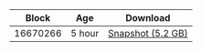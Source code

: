 |     Block   |     Age     |   Download  |
| ----------- | ----------- | ----------- |
|   16670266   |  5 hour | [Snapshot (5.2 GB)](https://s3.eu-central-1.amazonaws.com/w3coins.io/snapshots/cosmos-mainnet/cosmos_snapsot_latest.tar.lz4)  |
